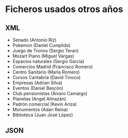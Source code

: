 # Ficheros usados otros años

## XML

* Senado (Antonio Ríz)
* Pokemon (Daniel Cumplido)
* Juego de Tronos (Sergio Teran)
* Mozart Piano (Miguel Vargas)
* Espacios naturales (Sergio García)
* Comercios Madrid (Francisco Romero)
* Centro Sanitario (María Romero)
* Cursos Cantabría (David Tinoco)
* Empresas (Adrian Silva)
* Eventos (Daniel Bascón)
* Club pensionistas (Álvaro Camargo)
* Planetas (Angel Almazán)
* Padrón comercial (Kevin Ariza)
* Monumentos (Adan Reina)
* Biblioteca (Juan José López)

## JSON





